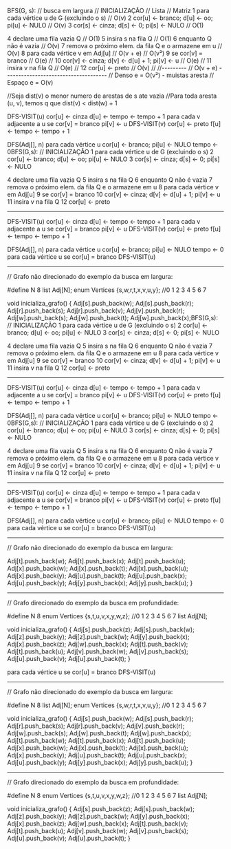 BFS(G, s): // busca em largura
   // INICIALIZAÇÃO                                       // Lista       // Matriz
 1 para cada vértice u de G (excluindo o s)               // O(v)
 2    cor[u] <- branco; d[u] <- oo; pi[u] <- NULO         // O(v)
 3 cor[s] <- cinza; d[s] <- 0; pi[s] <- NULO              // O(1)

 4 declare uma fila vazia Q                               // O(1)
 5 insira s na fila Q                                     // O(1)
 6 enquanto Q não é vazia                                 // O(v)
 7    remova o próximo elem. da fila Q e o armazene em u  // O(v)
 8    para cada vértice v em Adj[u]                       // O(v + e)    // O(v²)
 9       se cor[v] = branco                               // O(e)        // 
10          cor[v] <- cinza; d[v] <- d[u] + 1; pi[v] <- u // O(e)        // 
11          insira v na fila Q                            // O(e)        // 
12    cor[u] <- preto                                     // O(v)        // 
                                                          //---------
                                                          // O(v + e)
-------------------------------------                     // Denso e = O(v²) - muistas aresta
                                                          // Espaço e = O(v)

//Seja dist(v) o menor numero de arestas de s ate vazia
//Para toda aresta (u, v), temos q que dist(v) < dist(w) + 1




DFS-VISIT(u)
   cor[u] <- cinza
   d[u] <- tempo <- tempo + 1
   para cada v adjacente a u
      se cor[v] = branco
         pi[v] <- u
         DFS-VISIT(v)
   cor[u] <- preto
   f[u] <- tempo <- tempo + 1

DFS(Adj[], n)
   para cada vértice u
      cor[u] <- branco; pi[u] <- NULO
   tempo <- 0BFS(G,s):
   // INICIALIZAÇÃO
 1 para cada vértice u de G (excluindo o s)
 2    cor[u] <- branco; d[u] <- oo; pi[u] <- NULO
 3 cor[s] <- cinza; d[s] <- 0; pi[s] <- NULO

 4 declare uma fila vazia Q
 5 insira s na fila Q
 6 enquanto Q não é vazia
 7    remova o próximo elem. da fila Q e o armazene em u
 8    para cada vértice v em Adj[u]
 9       se cor[v] = branco
10          cor[v] <- cinza; d[v] <- d[u] + 1; pi[v] <- u
11          insira v na fila Q
12    cor[u] <- preto

---------------------------

DFS-VISIT(u)
   cor[u] <- cinza
   d[u] <- tempo <- tempo + 1
   para cada v adjacente a u
      se cor[v] = branco
         pi[v] <- u
         DFS-VISIT(v)
   cor[u] <- preto
   f[u] <- tempo <- tempo + 1

DFS(Adj[], n)
   para cada vértice u
      cor[u] <- branco; pi[u] <- NULO
   tempo <- 0
   para cada vértice u
      se cor[u] = branco
         DFS-VISIT(u)

----------------------------

// Grafo não direcionado do exemplo da busca em largura:

#define N 8
list<int> Adj[N];
enum Vertices {s,w,r,t,x,v,u,y};
             //0 1 2 3 4 5 6 7

void inicializa_grafo()
{
   Adj[s].push_back(w);
   Adj[s].push_back(r);
   Adj[r].push_back(s);
   Adj[r].push_back(v);
   Adj[v].push_back(r);
   Adj[w].push_back(s);
   Adj[w].push_back(t);
   Adj[w].push_back(x);BFS(G,s):
   // INICIALIZAÇÃO
 1 para cada vértice u de G (excluindo o s)
 2    cor[u] <- branco; d[u] <- oo; pi[u] <- NULO
 3 cor[s] <- cinza; d[s] <- 0; pi[s] <- NULO

 4 declare uma fila vazia Q
 5 insira s na fila Q
 6 enquanto Q não é vazia
 7    remova o próximo elem. da fila Q e o armazene em u
 8    para cada vértice v em Adj[u]
 9       se cor[v] = branco
10          cor[v] <- cinza; d[v] <- d[u] + 1; pi[v] <- u
11          insira v na fila Q
12    cor[u] <- preto

-------------------------------------

DFS-VISIT(u)
   cor[u] <- cinza
   d[u] <- tempo <- tempo + 1
   para cada v adjacente a u
      se cor[v] = branco
         pi[v] <- u
         DFS-VISIT(v)
   cor[u] <- preto
   f[u] <- tempo <- tempo + 1

DFS(Adj[], n)
   para cada vértice u
      cor[u] <- branco; pi[u] <- NULO
   tempo <- 0BFS(G,s):
   // INICIALIZAÇÃO
 1 para cada vértice u de G (excluindo o s)
 2    cor[u] <- branco; d[u] <- oo; pi[u] <- NULO
 3 cor[s] <- cinza; d[s] <- 0; pi[s] <- NULO

 4 declare uma fila vazia Q
 5 insira s na fila Q
 6 enquanto Q não é vazia
 7    remova o próximo elem. da fila Q e o armazene em u
 8    para cada vértice v em Adj[u]
 9       se cor[v] = branco
10          cor[v] <- cinza; d[v] <- d[u] + 1; pi[v] <- u
11          insira v na fila Q
12    cor[u] <- preto

---------------------------

DFS-VISIT(u)
   cor[u] <- cinza
   d[u] <- tempo <- tempo + 1
   para cada v adjacente a u
      se cor[v] = branco
         pi[v] <- u
         DFS-VISIT(v)
   cor[u] <- preto
   f[u] <- tempo <- tempo + 1

DFS(Adj[], n)
   para cada vértice u
      cor[u] <- branco; pi[u] <- NULO
   tempo <- 0
   para cada vértice u
      se cor[u] = branco
         DFS-VISIT(u)

----------------------------

// Grafo não direcionado do exemplo da busca em largura:

   Adj[t].push_back(w);
   Adj[t].push_back(x);
   Adj[t].push_back(u);
   Adj[x].push_back(w);
   Adj[x].push_back(t);
   Adj[x].push_back(u);
   Adj[x].push_back(y);
   Adj[u].push_back(t);
   Adj[u].push_back(x);
   Adj[u].push_back(y);
   Adj[y].push_back(x);
   Adj[y].push_back(u);
}

-----------------------------------

// Grafo direcionado do exemplo da busca em profundidade:

#define N 8
enum Vertices {s,t,u,v,x,y,w,z};
             //0 1 2 3 4 5 6 7
list<int> Adj[N];

void inicializa_grafo()
{
   Adj[s].push_back(z);
   Adj[s].push_back(w);
   Adj[z].push_back(y);
   Adj[z].push_back(w);
   Adj[y].push_back(x);
   Adj[x].push_back(z);
   Adj[w].push_back(x);
   Adj[t].push_back(v);
   Adj[t].push_back(u);
   Adj[v].push_back(w);
   Adj[v].push_back(s);
   Adj[u].push_back(v);
   Adj[u].push_back(t);
}

   para cada vértice u
      se cor[u] = branco
         DFS-VISIT(u)

----------------------------------

// Grafo não direcionado do exemplo da busca em largura:

#define N 8
list<int> Adj[N];
enum Vertices {s,w,r,t,x,v,u,y};
             //0 1 2 3 4 5 6 7

void inicializa_grafo()
{
   Adj[s].push_back(w);
   Adj[s].push_back(r);
   Adj[r].push_back(s);
   Adj[r].push_back(v);
   Adj[v].push_back(r);
   Adj[w].push_back(s);
   Adj[w].push_back(t);
   Adj[w].push_back(x);
   Adj[t].push_back(w);
   Adj[t].push_back(x);
   Adj[t].push_back(u);
   Adj[x].push_back(w);
   Adj[x].push_back(t);
   Adj[x].push_back(u);
   Adj[x].push_back(y);
   Adj[u].push_back(t);
   Adj[u].push_back(x);
   Adj[u].push_back(y);
   Adj[y].push_back(x);
   Adj[y].push_back(u);
}

-----------------------------------

// Grafo direcionado do exemplo da busca em profundidade:

#define N 8
enum Vertices {s,t,u,v,x,y,w,z};
             //0 1 2 3 4 5 6 7
list<int> Adj[N];

void inicializa_grafo()
{
   Adj[s].push_back(z);
   Adj[s].push_back(w);
   Adj[z].push_back(y);
   Adj[z].push_back(w);
   Adj[y].push_back(x);
   Adj[x].push_back(z);
   Adj[w].push_back(x);
   Adj[t].push_back(v);
   Adj[t].push_back(u);
   Adj[v].push_back(w);
   Adj[v].push_back(s);
   Adj[u].push_back(v);
   Adj[u].push_back(t);
}
